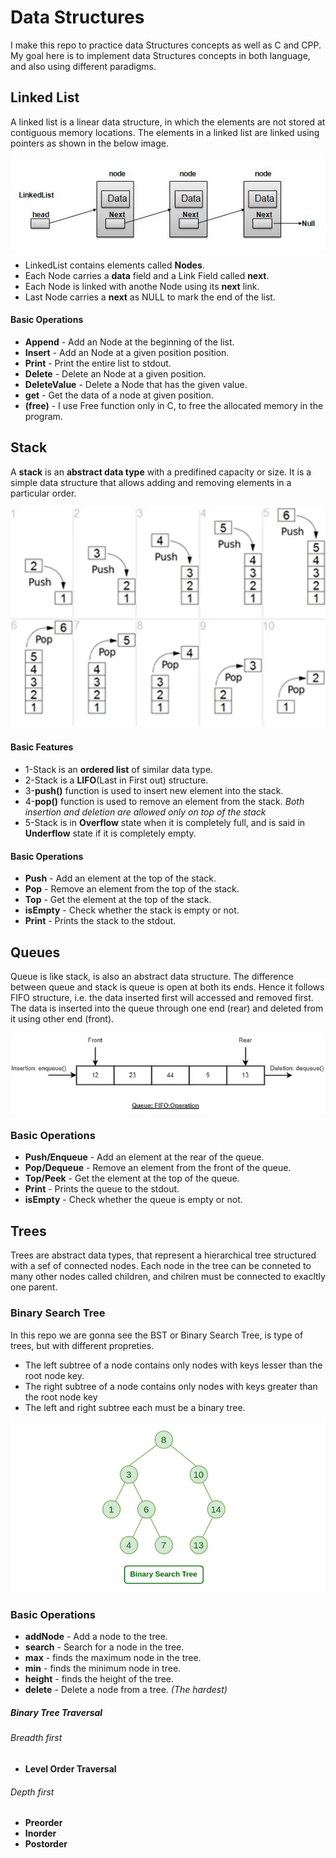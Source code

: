 # Data Structures
I make this repo to practice data Structures concepts as well as C and CPP.
My goal here is to implement data Structures concepts in both language, and also using
different paradigms.

## Linked List

A linked list is a linear data structure, in which the elements are not stored at contiguous
memory locations. The elements in a linked list are linked using pointers as shown in
the below image.

![linked list representation](media/dsa_linkedlist.jpg)

- LinkedList contains elements called **Nodes**.
- Each Node carries a **data** field and a Link Field called **next**.
- Each Node is linked with anothe Node using its **next** link.
- Last Node carries a **next** as NULL to mark the end of the list.

#### Basic Operations

- **Append** - Add an Node at the beginning of the list.
- **Insert** - Add an Node at a given position position.
- **Print** - Print the entire list to stdout.
- **Delete** - Delete an Node at a given position.
- **DeleteValue** - Delete a Node that has the given value.
- **get** - Get the data of a node at given position.
- **(free)** - I use Free function only in C, to free the allocated memory in the program.

## Stack
A **stack** is an **abstract data type** with a predifined capacity or size. It is a simple
data structure that allows adding and removing elements in a particular order.

![simple representation of stack](media/Stack-Data-Structure.webp)

#### Basic Features
- 1-Stack is an **ordered list** of similar data type.
- 2-Stack is a **LIFO**(Last in First out) structure.
- 3-**push()** function is used to insert new element into the stack.
- 4-**pop()** function is used to remove an element from the stack.
    _Both insertion and deletion are allowed only on top of the stack_
- 5-Stack is in **Overflow** state when it is completely full, and is said in 
  **Underflow** state if it is completely empty.

#### Basic Operations
- **Push** - Add an element at the top of the stack.
- **Pop** - Remove an element from the top of the stack.
- **Top** - Get the element at the top of the stack.
- **isEmpty** - Check whether the stack is empty or not.
- **Print** - Prints the stack to the stdout.

## Queues
Queue is like stack, is also an abstract data structure. The difference between queue and stack is queue is open at both its ends. Hence it follows FIFO structure, i.e. the data inserted first will accessed and removed first. The data is inserted into the queue through one end (rear) and deleted from it using other end (front).

![simple representation of queue](media/queues.jpg)

### Basic Operations
- **Push/Enqueue** - Add an element at the rear of the queue.
- **Pop/Dequeue** - Remove an element from the front of the queue.
- **Top/Peek** - Get the element at the top of the queue.
- **Print** - Prints the queue to the stdout.
- **isEmpty** - Check whether the queue is empty or not.


## Trees
Trees are abstract data types, that represent a hierarchical tree structured with a sef of connected nodes. Each node in the tree can be conneted to many other nodes called children, and chilren must be connected to exacltly one parent.

### Binary Search Tree
In this repo we are gonna see the BST or Binary Search Tree, is type of trees, but with different propreties.

- The left subtree of a node contains only nodes with keys lesser than the root node key.
- The right subtree of a node contains only nodes with keys greater than the root node key
- The left and right subtree each must be a binary tree.

![Binary Search Tree](./media/bst.png)

### Basic Operations
- **addNode** - Add a node to the tree.
- **search** - Search for a node in the tree.
- **max** - finds the maximum node in the tree.
- **min** - finds the minimum node in tree.
- **height** - finds the height of the tree.
- **delete** - Delete a node from a tree. *(The hardest)*
##### Binary Tree Traversal


###### Breadth first
- **Level Order Traversal**
###### Depth first
- **Preorder**
- **Inorder**
- **Postorder**
